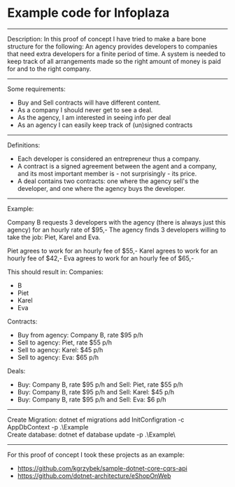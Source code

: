 # Example code for Infoplaza

--------------------------------------

Description:
In this proof of concept I have tried to make a bare bone structure for the following:
An agency provides developers to companies that need extra developers for a finite period of time. 
A system is needed to keep track of all arrangements made so the right amount of money is paid for and to the right company.

--------------------------------------

Some requirements: 
- Buy and Sell contracts will have different content.
- As a company I should never get to see a deal.
- As the agency, I am interested in seeing info per deal
- As an agency I can easily keep track of (un)signed contracts
--------------------------------------

Definitions:
- Each developer is considered an entrepreneur thus a company.
- A contract is a signed agreement between the agent and a company, and its most important member is - not surprisingly - its price.
- A deal contains two contracts: one where the agency sell's the developer, and one where the agency buys the developer.
--------------------------------------

Example:

Company B requests 3 developers with the agency (there is always just this agency) for an hourly rate of $95,-
The agency finds 3 developers willing to take the job: Piet, Karel and Eva.

Piet agrees to work for an hourly fee of $55,-
Karel agrees to work for an hourly fee of $42,-
Eva agrees to work for an hourly fee of $65,-

This should result in:
Companies: 
- B
- Piet
- Karel
- Eva

Contracts:
- Buy from agency: Company B, rate $95 p/h
- Sell to agency: Piet, rate $55 p/h
- Sell to agency: Karel: $45 p/h
- Sell to agency: Eva: $65 p/h

Deals:
- Buy: Company B, rate $95 p/h and Sell: Piet, rate $55 p/h
- Buy: Company B, rate $95 p/h and Sell: Karel: $45 p/h
- Buy: Company B, rate $95 p/h and Sell: Eva: $6 p/h
--------------------------------------

Create Migration: dotnet ef migrations add InitConfigration -c AppDbContext  -p .\Example\
Create database: dotnet ef database update -p .\Example\

--------------------------------------

For this proof of concept I took these projects as an example:
- https://github.com/kgrzybek/sample-dotnet-core-cqrs-api
- https://github.com/dotnet-architecture/eShopOnWeb
